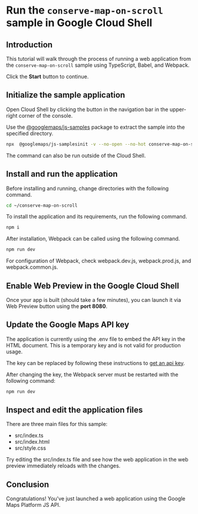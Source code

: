 # Run the `conserve-map-on-scroll` sample in Google Cloud Shell

<walkthrough-tutorial-duration duration="10"/>

## Introduction

This tutorial will walk through the process of running a web application from
the `conserve-map-on-scroll` sample using TypeScript, Babel, and Webpack.

Click the **Start** button to continue.

## Initialize the sample application

Open Cloud Shell by clicking the
<walkthrough-cloud-shell-icon></walkthrough-cloud-shell-icon> button in the
navigation bar in the upper-right corner of the console.

Use the [@googlemaps/js-samples](https://www.npmjs.com/package/@googlemaps/js-samples) package to 
extract the sample into the specified directory.

```bash
npx  @googlemaps/js-samplesinit -v --no-open --no-hot conserve-map-on-scroll ~/conserve-map-on-scroll
```

The command can also be run outside of the Cloud Shell.

## Install and run the application

Before installing and running, change directories with the following command.

```bash
cd ~/conserve-map-on-scroll
```

To install the application and its requirements, run the following command.

```bash
npm i
```

After installation, Webpack can be called using the following command.

```bash
npm run dev
```

For configuration of Webpack, check
<walkthrough-editor-open-file filePath="conserve-map-on-scroll/webpack.dev.js">webpack.dev.js</walkthrough-editor-open-file>,
<walkthrough-editor-open-file filePath="conserve-map-on-scroll/webpack.prod.js">webpack.prod.js</walkthrough-editor-open-file>,
and
<walkthrough-editor-open-file filePath="conserve-map-on-scroll/webpack.common.js">webpack.common.js</walkthrough-editor-open-file>.

## Enable Web Preview in the Google Cloud Shell

Once your app is built (should take a few minutes), you can launch it via
<walkthrough-spotlight-pointer target="cloudshell" spotlightId="devshell-web-preview-button">Web
Preview button</walkthrough-spotlight-pointer> using the **port 8080**.

## Update the Google Maps API key

The application is currently using the
<walkthrough-editor-open-file filePath="conserve-map-on-scroll/.env">.env</walkthrough-editor-open-file>
file to embed the API key in the HTML document. This is a temporary key and is
not valid for production usage.

The key can be replaced by following these instructions to
[get an api key](https://developers.google.com/maps/documentation/javascript/get-api-key).

After changing the key, the Webpack server must be restarted with the following
command:

```bash
npm run dev
```

## Inspect and edit the application files

There are three main files for this sample:

*   <walkthrough-editor-open-file filePath="conserve-map-on-scroll/src/index.ts">src/index.ts</walkthrough-editor-open-file>
*   <walkthrough-editor-open-file filePath="conserve-map-on-scroll/src/index.html">src/index.html</walkthrough-editor-open-file>
*   <walkthrough-editor-open-file filePath="conserve-map-on-scroll/src/style.css">src/style.css</walkthrough-editor-open-file>

Try editing the <walkthrough-editor-open-file filePath="conserve-map-on-scroll/src/index.ts">src/index.ts</walkthrough-editor-open-file> file and see how the web application in the web preview immediately reloads with the changes.

## Conclusion

<walkthrough-conclusion-trophy></walkthrough-conclusion-trophy>

Congratulations! You've just launched a web application using the Google Maps
Platform JS API.
